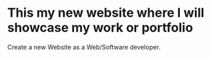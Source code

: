 # This my new website where I will showcase my work or portfolio

Create a new Website as a Web/Software developer.
